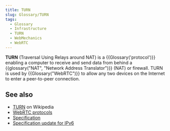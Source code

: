 ```yaml
---
title: TURN
slug: Glossary/TURN
tags:
  - Glossary
  - Infrastructure
  - TURN
  - WebMechanics
  - WebRTC
---
```


**TURN** (Traversal Using Relays around NAT) is a {{Glossary('protocol')}} enabling a computer to receive and send data from behind a {{glossary("NAT", "Network Address Translator")}} (NAT) or firewall. TURN is used by {{Glossary("WebRTC")}} to allow any two devices on the Internet to enter a peer-to-peer connection.

## See also

- [TURN](https://en.wikipedia.org/wiki/TURN) on Wikipedia
- [WebRTC protocols](/en-US/docs/Web/API/WebRTC_API/Protocols)
- [Specification](https://www.ietf.org/rfc/rfc5766.txt)
- [Specification update for IPv6](https://www.ietf.org/rfc/rfc6156.txt)
